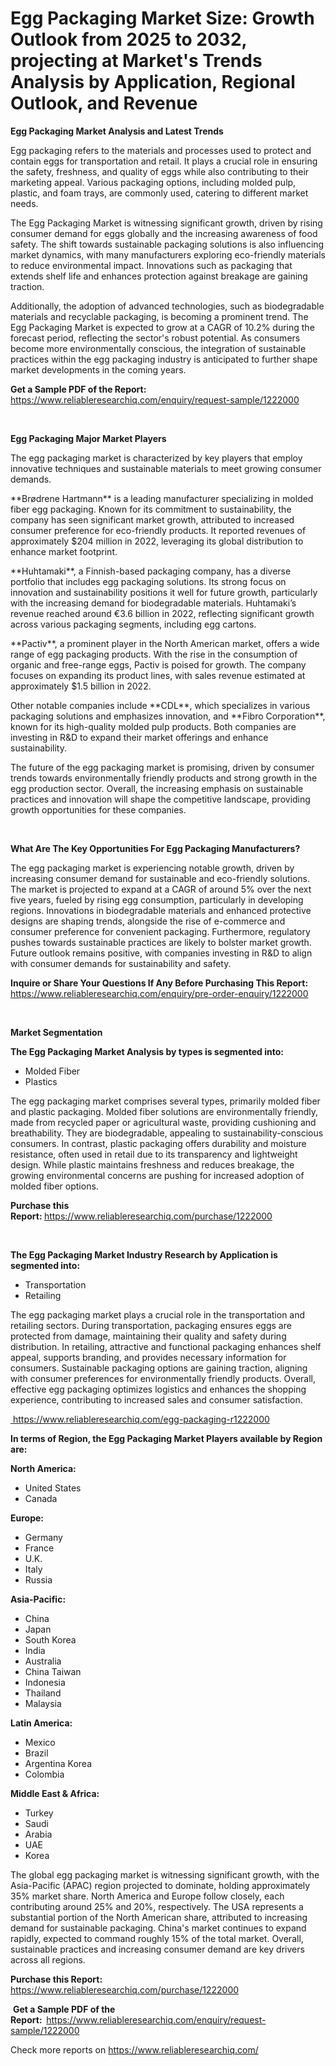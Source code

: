 <p><h1>Egg Packaging Market Size: Growth Outlook from 2025 to 2032, projecting at Market's Trends Analysis by Application, Regional Outlook, and Revenue</h1></p><p><strong>Egg Packaging Market Analysis and Latest Trends</strong></p>
<p><p>Egg packaging refers to the materials and processes used to protect and contain eggs for transportation and retail. It plays a crucial role in ensuring the safety, freshness, and quality of eggs while also contributing to their marketing appeal. Various packaging options, including molded pulp, plastic, and foam trays, are commonly used, catering to different market needs.</p><p>The Egg Packaging Market is witnessing significant growth, driven by rising consumer demand for eggs globally and the increasing awareness of food safety. The shift towards sustainable packaging solutions is also influencing market dynamics, with many manufacturers exploring eco-friendly materials to reduce environmental impact. Innovations such as packaging that extends shelf life and enhances protection against breakage are gaining traction.</p><p>Additionally, the adoption of advanced technologies, such as biodegradable materials and recyclable packaging, is becoming a prominent trend. The Egg Packaging Market is expected to grow at a CAGR of 10.2% during the forecast period, reflecting the sector's robust potential. As consumers become more environmentally conscious, the integration of sustainable practices within the egg packaging industry is anticipated to further shape market developments in the coming years.</p></p>
<p><strong>Get a Sample PDF of the Report:&nbsp;</strong> <a href="https://www.reliableresearchiq.com/enquiry/request-sample/1222000?utm_campaign=2953&utm_medium=2&utm_source=Github&utm_content=ia&utm_term=08032025&utm_id=egg-packaging">https://www.reliableresearchiq.com/enquiry/request-sample/1222000</a></p>
<p>&nbsp;</p>
<p><strong>Egg Packaging Major Market Players</strong></p>
<p><p>The egg packaging market is characterized by key players that employ innovative techniques and sustainable materials to meet growing consumer demands. </p><p>**Brødrene Hartmann** is a leading manufacturer specializing in molded fiber egg packaging. Known for its commitment to sustainability, the company has seen significant market growth, attributed to increased consumer preference for eco-friendly products. It reported revenues of approximately $204 million in 2022, leveraging its global distribution to enhance market footprint.</p><p>**Huhtamaki**, a Finnish-based packaging company, has a diverse portfolio that includes egg packaging solutions. Its strong focus on innovation and sustainability positions it well for future growth, particularly with the increasing demand for biodegradable materials. Huhtamaki’s revenue reached around €3.6 billion in 2022, reflecting significant growth across various packaging segments, including egg cartons.</p><p>**Pactiv**, a prominent player in the North American market, offers a wide range of egg packaging products. With the rise in the consumption of organic and free-range eggs, Pactiv is poised for growth. The company focuses on expanding its product lines, with sales revenue estimated at approximately $1.5 billion in 2022.</p><p>Other notable companies include **CDL**, which specializes in various packaging solutions and emphasizes innovation, and **Fibro Corporation**, known for its high-quality molded pulp products. Both companies are investing in R&D to expand their market offerings and enhance sustainability.</p><p>The future of the egg packaging market is promising, driven by consumer trends towards environmentally friendly products and strong growth in the egg production sector. Overall, the increasing emphasis on sustainable practices and innovation will shape the competitive landscape, providing growth opportunities for these companies.</p></p>
<p>&nbsp;</p>
<p><strong>What Are The Key Opportunities For Egg Packaging Manufacturers?</strong></p>
<p><p>The egg packaging market is experiencing notable growth, driven by increasing consumer demand for sustainable and eco-friendly solutions. The market is projected to expand at a CAGR of around 5% over the next five years, fueled by rising egg consumption, particularly in developing regions. Innovations in biodegradable materials and enhanced protective designs are shaping trends, alongside the rise of e-commerce and consumer preference for convenient packaging. Furthermore, regulatory pushes towards sustainable practices are likely to bolster market growth. Future outlook remains positive, with companies investing in R&D to align with consumer demands for sustainability and safety.</p></p>
<p><strong>Inquire or Share Your Questions If Any Before Purchasing This Report:</strong> <a href="https://www.reliableresearchiq.com/enquiry/pre-order-enquiry/1222000?utm_campaign=2953&utm_medium=2&utm_source=Github&utm_content=ia&utm_term=08032025&utm_id=egg-packaging">https://www.reliableresearchiq.com/enquiry/pre-order-enquiry/1222000</a></p>
<p>&nbsp;</p>
<p><strong>Market Segmentation</strong></p>
<p><strong>The Egg Packaging Market Analysis by types is segmented into:</strong></p>
<p><ul><li>Molded Fiber</li><li>Plastics</li></ul></p>
<p><p>The egg packaging market comprises several types, primarily molded fiber and plastic packaging. Molded fiber solutions are environmentally friendly, made from recycled paper or agricultural waste, providing cushioning and breathability. They are biodegradable, appealing to sustainability-conscious consumers. In contrast, plastic packaging offers durability and moisture resistance, often used in retail due to its transparency and lightweight design. While plastic maintains freshness and reduces breakage, the growing environmental concerns are pushing for increased adoption of molded fiber options.</p></p>
<p><strong>Purchase this Report:&nbsp;</strong><a href="https://www.reliableresearchiq.com/purchase/1222000?utm_campaign=2953&utm_medium=2&utm_source=Github&utm_content=ia&utm_term=08032025&utm_id=egg-packaging">https://www.reliableresearchiq.com/purchase/1222000</a></p>
<p>&nbsp;</p>
<p><strong>The Egg Packaging Market Industry Research by Application is segmented into:</strong></p>
<p><ul><li>Transportation</li><li>Retailing</li></ul></p>
<p><p>The egg packaging market plays a crucial role in the transportation and retailing sectors. During transportation, packaging ensures eggs are protected from damage, maintaining their quality and safety during distribution. In retailing, attractive and functional packaging enhances shelf appeal, supports branding, and provides necessary information for consumers. Sustainable packaging options are gaining traction, aligning with consumer preferences for environmentally friendly products. Overall, effective egg packaging optimizes logistics and enhances the shopping experience, contributing to increased sales and consumer satisfaction.</p></p>
<p><a href="https://www.reliableresearchiq.com/egg-packaging-r1222000?utm_campaign=2953&utm_medium=2&utm_source=Github&utm_content=ia&utm_term=08032025&utm_id=egg-packaging">&nbsp;https://www.reliableresearchiq.com/egg-packaging-r1222000</a></p>
<p><strong>In terms of Region, the Egg Packaging Market Players available by Region are:</strong></p>
<p>
    <p> <strong> North America: </strong>
        <ul>
            <li>United States</li>
            <li>Canada</li>
        </ul>
        </p> 
    <p> <strong> Europe: </strong>
        <ul>
            <li>Germany</li>
            <li>France</li>
            <li>U.K.</li>
            <li>Italy</li>
            <li>Russia</li>
        </ul>
        </p> 
    <p> <strong> Asia-Pacific: </strong>
        <ul>
            <li>China</li>
            <li>Japan</li>
            <li>South Korea</li>
            <li>India</li>
            <li>Australia</li>
            <li>China Taiwan</li>
            <li>Indonesia</li>
            <li>Thailand</li>
            <li>Malaysia</li>
        </ul>
        </p> 
    <p> <strong> Latin America: </strong>
        <ul>
            <li>Mexico</li>
            <li>Brazil</li>
            <li>Argentina Korea</li>
            <li>Colombia</li>
        </ul>
        </p> 
    <p> <strong> Middle East & Africa: </strong>
        <ul>
            <li>Turkey</li>
            <li>Saudi</li>
            <li>Arabia</li>
            <li>UAE</li>
            <li>Korea</li>
        </ul>
    </p>
    </p>
<p><p>The global egg packaging market is witnessing significant growth, with the Asia-Pacific (APAC) region projected to dominate, holding approximately 35% market share. North America and Europe follow closely, each contributing around 25% and 20%, respectively. The USA represents a substantial portion of the North American share, attributed to increasing demand for sustainable packaging. China's market continues to expand rapidly, expected to command roughly 15% of the total market. Overall, sustainable practices and increasing consumer demand are key drivers across all regions.</p></p>
<p><strong>Purchase this Report: </strong><a href="https://www.reliableresearchiq.com/purchase/1222000?utm_campaign=2953&utm_medium=2&utm_source=Github&utm_content=ia&utm_term=08032025&utm_id=egg-packaging">https://www.reliableresearchiq.com/purchase/1222000</a></p>
<p>&nbsp;<strong>Get a Sample PDF of the Report:&nbsp;&nbsp;</strong><a href="https://www.reliableresearchiq.com/enquiry/request-sample/1222000?utm_campaign=2953&utm_medium=2&utm_source=Github&utm_content=ia&utm_term=08032025&utm_id=egg-packaging">https://www.reliableresearchiq.com/enquiry/request-sample/1222000</a></p>
<p><strong></strong></p>
<p>Check more reports on <a href="https://www.reliableresearchiq.com/?utm_campaign=2953&utm_medium=2&utm_source=Github&utm_content=ia&utm_term=08032025&utm_id=egg-packaging">https://www.reliableresearchiq.com/</a></p>